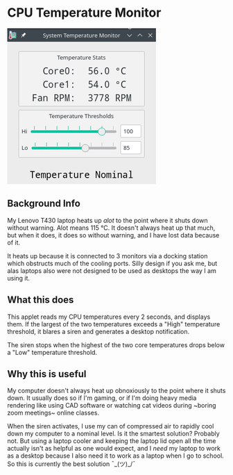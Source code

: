 # CPU Temperature Monitor

![App Screenshot](resources/app_screenshot.png)

## Background Info
My Lenovo T430 laptop heats up *alot* to the point where it shuts down without warning. Alot means 115 °C.
It doesn't always heat up that much, but when it does, it does so without warning, and I have lost data
because of it.

It heats up because it is connected to 3 monitors via a docking station which obstructs much of the cooling
ports. Silly design if you ask me, but alas laptops also were not designed to be used as desktops the way
I am using it.

## What this does
This applet reads my CPU temperatures every 2 seconds, and displays them. If the largest of the two
temperatures exceeds a "High" temperature threshold, it blares a siren and generates a desktop
notification.

The siren stops when the highest of the two core temperatures drops below a "Low" temperature threshold.

## Why this is useful
My computer doesn't always heat up obnoxiously to the point where it shuts down. It usually does so
if I'm gaming, or if I'm doing heavy media rendering like using CAD software or watching cat videos
during ~boring zoom meetings~ online classes.

When the siren activates, I use my can of compressed air to rapidly cool down my computer to a nominal
level. Is it the smartest solution? Probably not. But using a laptop cooler and keeping the laptop lid
open all the time actually isn't as helpful as one would expect, and I *need* my laptop to work as a desktop
because I also need it to work as a laptop when I go to school. So this is currently the best solution
¯\_(ツ)_/¯

